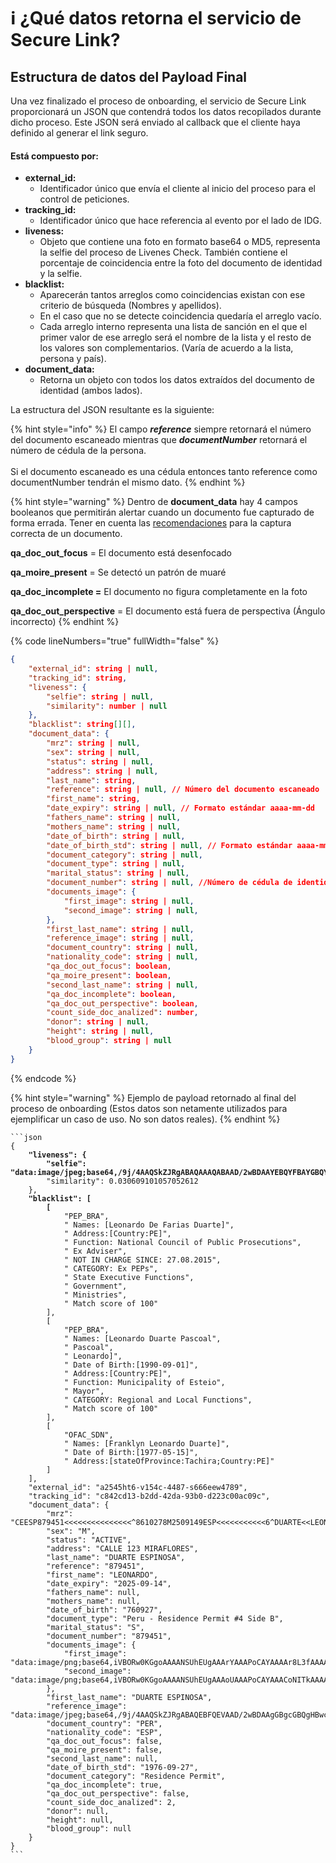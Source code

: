 # ℹ️ ¿Qué datos retorna el servicio de Secure Link?

## Estructura de datos del Payload Final

Una vez finalizado el proceso de onboarding, el servicio de Secure Link proporcionará un JSON que contendrá todos los datos recopilados durante dicho proceso. Este JSON será enviado al callback que el cliente haya definido al generar el link seguro.&#x20;

#### Está compuesto por:

* **external\_id:**&#x20;
  * Identificador único que envía el cliente al inicio del proceso para el control de peticiones.
* **tracking\_id:**&#x20;
  * Identificador único que hace referencia al evento por el lado de IDG.
* **liveness:**&#x20;
  * Objeto que contiene una foto en formato base64 o MD5, representa la selfie del proceso de Livenes Check. También contiene el porcentaje de coincidencia entre la foto del documento de identidad y la selfie.
* **blacklist:**&#x20;
  * Aparecerán tantos arreglos como coincidencias existan con ese criterio de búsqueda (Nombres y apellidos).
  * En el caso que no se detecte coincidencia quedaría el arreglo vacío.
  * Cada arreglo interno representa una lista de sanción en el que el primer valor de ese arreglo será el nombre de la lista y el resto de los valores son complementarios. (Varía de acuerdo a la lista, persona y país).
* **document\_data:**
  * Retorna un objeto con todos los datos extraídos del documento de identidad (ambos lados).

La estructura del JSON resultante es la siguiente:



{% hint style="info" %}
El campo _**reference**_ siempre retornará el número del documento escaneado mientras que _**documentNumber**_ retornará el número de cédula de la persona.\
\
Si el documento escaneado es una cédula entonces tanto reference como documentNumber tendrán el mismo dato.
{% endhint %}

{% hint style="warning" %}
Dentro de **document\_data** hay 4 campos booleanos que permitirán alertar cuando un documento fue capturado de forma errada. Tener en cuenta las [recomendaciones](https://global-bridge-connections-paragu.gitbook.io/dashboard-kyc/base-de-conocimientos/calidad-de-imagen-requerido) para la captura correcta de un documento.

**qa\_doc\_out\_focus** = El documento está desenfocado

**qa\_moire\_present** = Se detectó un patrón de muaré

**qa\_doc\_incomplete =** El documento no figura completamente en la foto

**qa\_doc\_out\_perspective** = El documento está fuera de perspectiva (Ángulo incorrecto)
{% endhint %}

{% code lineNumbers="true" fullWidth="false" %}
```json
{
    "external_id": string | null,
    "tracking_id": string,
    "liveness": {
        "selfie": string | null,
        "similarity": number | null
    },
    "blacklist": string[][],
    "document_data": {
        "mrz": string | null,
        "sex": string | null,
        "status": string | null,
        "address": string | null,
        "last_name": string,
        "reference": string | null, // Número del documento escaneado
        "first_name": string,
        "date_expiry": string | null, // Formato estándar aaaa-mm-dd
        "fathers_name": string | null,
        "mothers_name": string | null,
        "date_of_birth": string | null,
        "date_of_birth_std": string | null, // Formato estándar aaaa-mm-dd
        "document_category": string | null,
        "document_type": string | null,
        "marital_status": string | null,
        "document_number": string | null, //Número de cédula de identidad
        "documents_image": {
            "first_image": string | null,
            "second_image": string | null,
        },
        "first_last_name": string | null,
        "reference_image": string | null,
        "document_country": string | null,
        "nationality_code": string | null,
        "qa_doc_out_focus": boolean,
        "qa_moire_present": boolean,
        "second_last_name": string | null,
        "qa_doc_incomplete": boolean,
        "qa_doc_out_perspective": boolean,
        "count_side_doc_analized": number,
        "donor": string | null,
        "height": string | null,
        "blood_group": string | null
    }
}
```
{% endcode %}



{% hint style="warning" %}
Ejemplo de payload retornado al final del proceso de onboarding (Estos datos son netamente utilizados para ejemplificar un caso de uso. No son datos reales).
{% endhint %}

<pre class="language-json" data-line-numbers><code class="lang-json">```json
{
<strong>    "liveness": {
</strong><strong>        "selfie": "data:image/jpeg;base64,/9j/4AAQSkZJRgABAQAAAQABAAD/2wBDAAYEBQYFBAYGBQYHBwYIChAKCgkJChQODwwQFxQYGBcUFhYaHSUfGhsjHBYWICwgIyYnKSopGR8tMC0...",
</strong>        "similarity": 0.030609101057052612
    },
<strong>    "blacklist": [
</strong><strong>        [
</strong>            "PEP_BRA",
            " Names: [Leonardo De Farias Duarte]",
            " Address:[Country:PE]",
            " Function: National Council of Public Prosecutions",
            " Ex Adviser",
            " NOT IN CHARGE SINCE: 27.08.2015",
            " CATEGORY: Ex PEPs",
            " State Executive Functions",
            " Government",
            " Ministries",
            " Match score of 100"
        ],
        [
            "PEP_BRA",
            " Names: [Leonardo Duarte Pascoal",
            " Pascoal",
            " Leonardo]",
            " Date of Birth:[1990-09-01]",
            " Address:[Country:PE]",
            " Function: Municipality of Esteio",
            " Mayor",
            " CATEGORY: Regional and Local Functions",
            " Match score of 100"
        ],
        [
            "OFAC_SDN",
            " Names: [Franklyn Leonardo Duarte]",
            " Date of Birth:[1977-05-15]",
            " Address:[stateOfProvince:Tachira;Country:PE]"
        ]
    ],
    "external_id": "a2545ht6-v154c-4487-s666eew4789",
    "tracking_id": "c842cd13-b2dd-42da-93b0-d223c00ac09c",
    "document_data": {
        "mrz": "CEESP879451&#x3C;&#x3C;&#x3C;&#x3C;&#x3C;&#x3C;&#x3C;&#x3C;&#x3C;&#x3C;&#x3C;&#x3C;&#x3C;&#x3C;&#x3C;^8610278M2509149ESP&#x3C;&#x3C;&#x3C;&#x3C;&#x3C;&#x3C;&#x3C;&#x3C;&#x3C;&#x3C;&#x3C;6^DUARTE&#x3C;&#x3C;LEONARDO&#x3C;&#x3C;&#x3C;&#x3C;&#x3C;&#x3C;&#x3C;&#x3C;&#x3C;&#x3C;&#x3C;&#x3C;&#x3C;&#x3C;",
        "sex": "M",
        "status": "ACTIVE",
        "address": "CALLE 123 MIRAFLORES",
        "last_name": "DUARTE ESPINOSA",
        "reference": "879451",
        "first_name": "LEONARDO",
        "date_expiry": "2025-09-14",
        "fathers_name": null,
        "mothers_name": null,
        "date_of_birth": "760927",
        "document_type": "Peru - Residence Permit #4 Side B",
        "marital_status": "S",
        "document_number": "879451",
        "documents_image": {
            "first_image": "data:image/png;base64,iVBORw0KGgoAAAANSUhEUgAAArYAAAPoCAYAAAAr8L3fAAAAAXNSR0IArs4c6QAAIABJREFUeF50vdd3nVeS5RnXAx...",
            "second_image": "data:image/png;base64,iVBORw0KGgoAAAANSUhEUgAAAoUAAAPoCAYAAACoNITkAAAAAXNSR0IArs4c6QAAIABJREFUeF50vWezHFmSLOapSlddraAa..."
        },
        "first_last_name": "DUARTE ESPINOSA",
        "reference_image": "data:image/jpeg;base64,/9j/4AAQSkZJRgABAQEBFQEVAAD/2wBDAAgGBgcGBQgHBwcJCQgKDBQNDAsLDBkSEw8UHRofHh0aHBwgJC4nICIsIxwcK...",
        "document_country": "PER",
        "nationality_code": "ESP",
        "qa_doc_out_focus": false,
        "qa_moire_present": false,
        "second_last_name": null,
        "date_of_birth_std": "1976-09-27",
        "document_category": "Residence Permit",
        "qa_doc_incomplete": true,
        "qa_doc_out_perspective": false,
        "count_side_doc_analized": 2,
        "donor": null,
        "height": null,
        "blood_group": null
    }
}
```
</code></pre>

